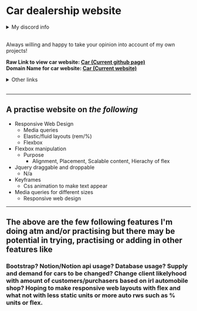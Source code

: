 # Car dealership website
<details><summary>My discord info</summary>📞📖 How to reach me: Add me on Discord @ Kami#7715 or join discord.gg/sbs and ping me!<br>
  💬 Ask me about something on discord, I may answer it!<br></details><br>

Always willing and happy to take your opinion into account of my own projects! <br>

**Raw Link to view car website: <a href="https://github.com/VlxtIykg/Rws_Car_Website/">Car (Current github page)</a> <br>
Domain Name for car website: <a href="http://car.kami-x.tk/" target="_blank">Car (Current website)</a>**

<details><summary>Other links</summary>
Raw Link to view anime website: <a href="https://github.com/VlxtIykg/Anime-Info-website/">Anime</a> <br>
Domain Name for anime website: <a href="http://aws.kami-x.tk/" target="_blank">Anime</a> <br>
Link to my other repositories: https://github.com/VlxtIykg/Kami/tree/master *Deprecated*
</details>
<br>


----
## A practise website on *the following* 
 * Responsive Web Design
	* Media queries
	* Elastic/fluid layouts (rem/%)
	* Flexbox
 * Flexbox manipulation
	* Purpose
		* Alignment, Placement, Scalable content, Hierachy of flex
 * Jquery draggable and droppable
	* N/a
 * Keyframes
	* Css animation to make text appear
 * Media queries for different sizes
	* Responsive web design
----
## The above are the few following features I'm doing atm and/or practising but there may be potential in trying, practising or adding in other features like
### Bootstrap? Notion/Notion api usage? Database usage? Supply and demand for cars to be changed? Change client likelyhood with amount of customers/purchasers based on irl automobile shop? Hoping to make responsive web layouts with flex and what not with less static units or more auto rws such as % units or flex.